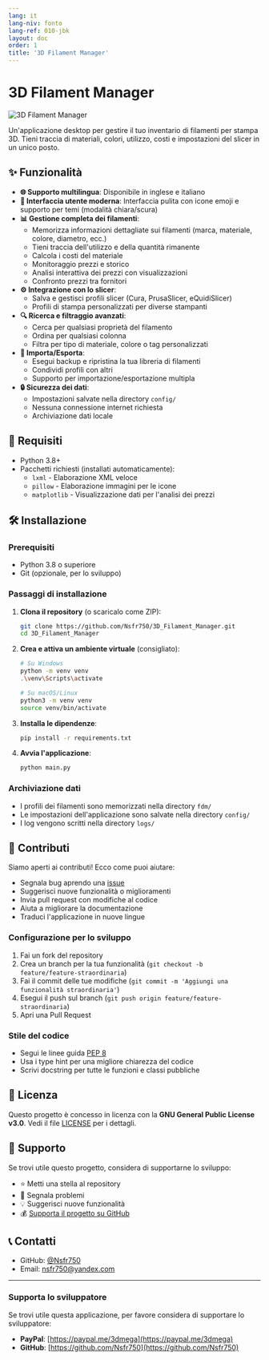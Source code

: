 ```yaml
---
lang: it
lang-niv: fonto
lang-ref: 010-jbk
layout: doc
order: 1
title: '3D Filament Manager'
---
```


# 3D Filament Manager

![3D Filament Manager](assets/logo.png)

Un'applicazione desktop per gestire il tuo inventario di filamenti per stampa 3D. Tieni traccia di materiali, colori, utilizzo, costi e impostazioni del slicer in un unico posto.

## ✨ Funzionalità

* **🌐 Supporto multilingua**: Disponibile in inglese e italiano
* **🎨 Interfaccia utente moderna**: Interfaccia pulita con icone emoji e supporto per temi (modalità chiara/scura)
* **📊 Gestione completa dei filamenti**:
  * Memorizza informazioni dettagliate sui filamenti (marca, materiale, colore, diametro, ecc.)
  * Tieni traccia dell'utilizzo e della quantità rimanente
  * Calcola i costi del materiale
  * Monitoraggio prezzi e storico
  * Analisi interattiva dei prezzi con visualizzazioni
  * Confronto prezzi tra fornitori
* **⚙️ Integrazione con lo slicer**:
  * Salva e gestisci profili slicer (Cura, PrusaSlicer, eQuidiSlicer)
  * Profili di stampa personalizzati per diverse stampanti
* **🔍 Ricerca e filtraggio avanzati**:
  * Cerca per qualsiasi proprietà del filamento
  * Ordina per qualsiasi colonna
  * Filtra per tipo di materiale, colore o tag personalizzati
* **📂 Importa/Esporta**:
  * Esegui backup e ripristina la tua libreria di filamenti
  * Condividi profili con altri
  * Supporto per importazione/esportazione multipla
* **🔒 Sicurezza dei dati**:
  * Impostazioni salvate nella directory `config/`
  * Nessuna connessione internet richiesta
  * Archiviazione dati locale

## 🚀 Requisiti

* Python 3.8+
* Pacchetti richiesti (installati automaticamente):
  * `lxml` - Elaborazione XML veloce
  * `pillow` - Elaborazione immagini per le icone
  * `matplotlib` - Visualizzazione dati per l'analisi dei prezzi

## 🛠️ Installazione

### Prerequisiti

* Python 3.8 o superiore
* Git (opzionale, per lo sviluppo)

### Passaggi di installazione

1. **Clona il repository** (o scaricalo come ZIP):

   ```bash
   git clone https://github.com/Nsfr750/3D_Filament_Manager.git
   cd 3D_Filament_Manager
   ```

2. **Crea e attiva un ambiente virtuale** (consigliato):

   ```bash
   # Su Windows
   python -m venv venv
   .\venv\Scripts\activate
   
   # Su macOS/Linux
   python3 -m venv venv
   source venv/bin/activate
   ```

3. **Installa le dipendenze**:

   ```bash
   pip install -r requirements.txt
   ```

4. **Avvia l'applicazione**:

   ```bash
   python main.py
   ```

### Archiviazione dati

* I profili dei filamenti sono memorizzati nella directory `fdm/`
* Le impostazioni dell'applicazione sono salvate nella directory `config/`
* I log vengono scritti nella directory `logs/`

## 🤝 Contributi

Siamo aperti ai contributi! Ecco come puoi aiutare:

* Segnala bug aprendo una [issue](https://github.com/Nsfr750/3D_Filament_Manager/issues)
* Suggerisci nuove funzionalità o miglioramenti
* Invia pull request con modifiche al codice
* Aiuta a migliorare la documentazione
* Traduci l'applicazione in nuove lingue

### Configurazione per lo sviluppo

1. Fai un fork del repository
2. Crea un branch per la tua funzionalità (`git checkout -b feature/feature-straordinaria`)
3. Fai il commit delle tue modifiche (`git commit -m 'Aggiungi una funzionalità straordinaria'`)
4. Esegui il push sul branch (`git push origin feature/feature-straordinaria`)
5. Apri una Pull Request

### Stile del codice

* Segui le linee guida [PEP 8](https://www.python.org/dev/peps/pep-0008/)
* Usa i type hint per una migliore chiarezza del codice
* Scrivi docstring per tutte le funzioni e classi pubbliche

## 📜 Licenza

Questo progetto è concesso in licenza con la **GNU General Public License v3.0**. Vedi il file [LICENSE](LICENSE) per i dettagli.

## 🙏 Supporto

Se trovi utile questo progetto, considera di supportarne lo sviluppo:

* ⭐ Metti una stella al repository
* 🐛 Segnala problemi
* 💡 Suggerisci nuove funzionalità
* 💰 [Supporta il progetto su GitHub](https://github.com/sponsors/Nsfr750)

## 📞 Contatti

* GitHub: [@Nsfr750](https://github.com/Nsfr750)
* Email: nsfr750@yandex.com

---

### Supporta lo sviluppatore

Se trovi utile questa applicazione, per favore considera di supportare lo sviluppatore:

* **PayPal**: [https://paypal.me/3dmega](https://paypal.me/3dmega)
* **GitHub**: [https://github.com/Nsfr750](https://github.com/Nsfr750)
